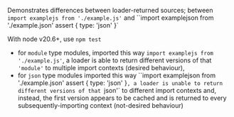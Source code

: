 Demonstrates differences between loader-returned sources; between `import examplejs from './example.js'` and ``import examplejson from './example.json' assert { type: 'json' }`

With node v20.6+, use `npm test`

 * for `module` type modules, imported this way `import examplejs from './example.js'`, a loader is able to return different versions of that `'module'` to multiple import contexts (desired behaviour),
 * for `json` type modules imported this way ``import examplejson from './example.json' assert { type: 'json' }`, a loader is unable to return different versions of that `json'` to different import contexts and, instead, the first version appears to be cached and is returned to every subsequently-importing context (not-desired behaviour)
